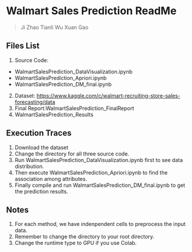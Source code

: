 # Walmart Sales Prediction ReadMe 

> Ji Zhao   Tianli Wu   Xuan Gao
## Files List
1. Source Code: 
* WalmartSalesPrediction_DataVisualization.ipynb
* WalmartSalesPrediction_Apriori.ipynb
* WalmartSalesPrediction_DM_final.ipynb
2. Dataset: https://www.kaggle.com/c/walmart-recruiting-store-sales-forecasting/data
3. Final Report:WalmartSalesPrediction_FinalReport
4. WalmartSalesPrediction_Results

## Execution Traces
1. Download the dataset 
2. Change the directory for all three source code.
3. Run WalmartSalesPrediction_DataVisualization.ipynb first to see data distribution.
4. Then execute WalmartSalesPrediction_Apriori.ipynb to find the association among attributes.
5. Finally compile and run WalmartSalesPrediction_DM_final.ipynb to get the prediction results. 

## Notes
1. For each method, we have indenpendent cells to preprocess the input data.
2. Remember to change the directory to your root directory.
3. Change the runtime type to GPU if you use Colab.